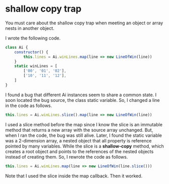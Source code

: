 # shallow copy trap

You must care about the shallow copy trap when meeting an object or array nests in another object.

I wrote the following code.

```javascript
class Ai {
    constructor() {
        this.lines = Ai.winLines.map(line => new LineOfWin(line))
    }
    static winLines = [
        ['00', '01', '02'],
        ['10', '11', '12'],
    ]
}
```

I found a bug that different Ai instances seem to share a common state. I soon located the bug source, the class static variable. So, I changed a line in the code as follows.

```javascript
this.lines = Ai.winLines.slice().map(line => new LineOfWin(line))
```

I used a slice method before the map since I know the slice is an immutable method that returns a new array with the source array unchanged. But, when I ran the code, the bug was still alive. Later, I found the static variable was a 2-dimension array, a nested object that all property is reference pointed by many variables. While the slice is a **shallow-copy** method, which creates a root object and points to the references of the nested objects instead of creating them. So, I rewrote the code as follows.

```javascript
this.lines = Ai.winLines.map(line => new LineOfWin(line.slice()))
```

Note that I used the slice inside the map callback. Then it worked.

